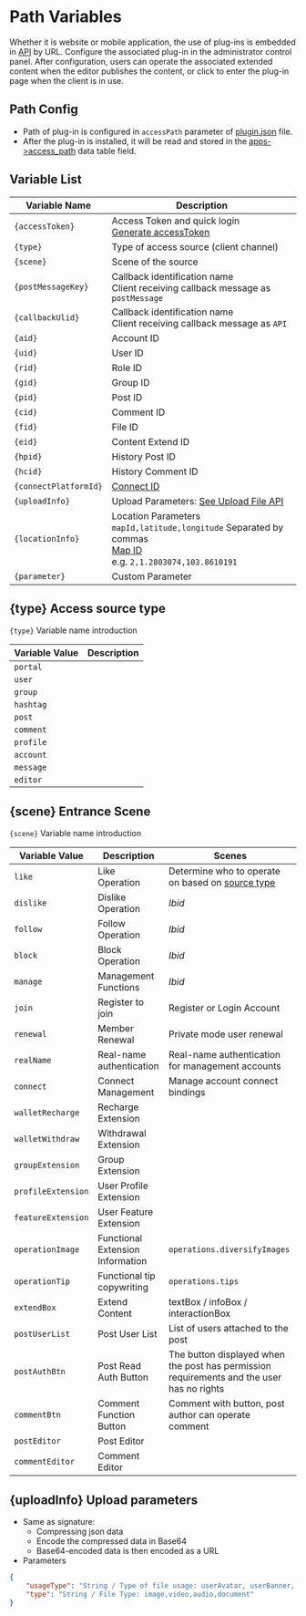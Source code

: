 # Path Variables

Whether it is website or mobile application, the use of plug-ins is embedded in [API](../../api/) by URL. Configure the associated plug-in in the administrator control panel. After configuration, users can operate the associated extended content when the editor publishes the content, or click to enter the plug-in page when the client is in use.

## Path Config

- Path of plug-in is configured in `accessPath` parameter of [plugin.json](https://docs.fresns.com/open-source/extensions/index.md#pluginjson-config-file) file.
- After the plug-in is installed, it will be read and stored in the [apps->access_path](https://docs.fresns.com/open-source/database/apps/apps.md) data table field.

## Variable List

| Variable Name | Description |
| --- | --- |
| `{accessToken}` | Access Token and quick login<br>[Generate accessToken](access-token.md) |
| `{type}` | Type of access source (client channel) |
| `{scene}` | Scene of the source |
| `{postMessageKey}` | Callback identification name<br>Client receiving callback message as `postMessage` |
| `{callbackUlid}` | Callback identification name<br>Client receiving callback message as `API` |
| `{aid}` | Account ID |
| `{uid}` | User ID |
| `{rid}` | Role ID |
| `{gid}` | Group ID |
| `{pid}` | Post ID |
| `{cid}` | Comment ID |
| `{fid}` | File ID |
| `{eid}` | Content Extend ID |
| `{hpid}` | History Post ID |
| `{hcid}` | History Comment ID |
| `{connectPlatformId}` | [Connect ID](../dictionary/connects.md) |
| `{uploadInfo}` | Upload Parameters: [See Upload File API](../../api/common/file-uploads.md) |
| `{locationInfo}` | Location Parameters `mapId,latitude,longitude` Separated by commas<br>[Map ID](../dictionary/maps.md)<br>e.g. `2,1.2803074,103.8610191` |
| `{parameter}` | Custom Parameter |

## {type} Access source type

`{type}` Variable name introduction

| Variable Value | Description |
| --- | --- |
| `portal` |  |
| `user` |  |
| `group` |  |
| `hashtag` |  |
| `post` |  |
| `comment` |  |
| `profile` |  |
| `account` |  |
| `message` |  |
| `editor` |  |

## {scene} Entrance Scene

`{scene}` Variable name introduction

| Variable Value | Description | Scenes |
| --- | --- | --- |
| `like` | Like Operation | Determine who to operate on based on [source type](#type-access-source-type) |
| `dislike` | Dislike Operation | *Ibid* |
| `follow` | Follow Operation | *Ibid* |
| `block` | Block Operation | *Ibid* |
| `manage` | Management Functions | *Ibid* |
| `join` | Register to join | Register or Login Account |
| `renewal` | Member Renewal | Private mode user renewal |
| `realName` | Real-name authentication | Real-name authentication for management accounts |
| `connect` | Connect Management | Manage account connect bindings |
| `walletRecharge` | Recharge Extension |  |
| `walletWithdraw` | Withdrawal Extension |  |
| `groupExtension` | Group Extension |  |
| `profileExtension` | User Profile Extension |  |
| `featureExtension` | User Feature Extension |  |
| `operationImage` | Functional Extension Information | `operations.diversifyImages` |
| `operationTip` | Functional tip copywriting | `operations.tips` |
| `extendBox` | Extend Content | textBox / infoBox / interactionBox |
| `postUserList` | Post User List | List of users attached to the post |
| `postAuthBtn` | Post Read Auth Button | The button displayed when the post has permission requirements and the user has no rights |
| `commentBtn` | Comment Function Button | Comment with button, post author can operate comment |
| `postEditor` | Post Editor |  |
| `commentEditor` | Comment Editor |  |

## {uploadInfo} Upload parameters

- Same as signature:
    - Compressing json data
    - Encode the compressed data in Base64
    - Base64-encoded data is then encoded as a URL
- Parameters

```json
{
    "usageType": "String / Type of file usage: userAvatar, userBanner, conversationMessage, post, comment, postDraft, commentDraft",
    "type": "String / File Type: image,video,audio,document"
}
```
